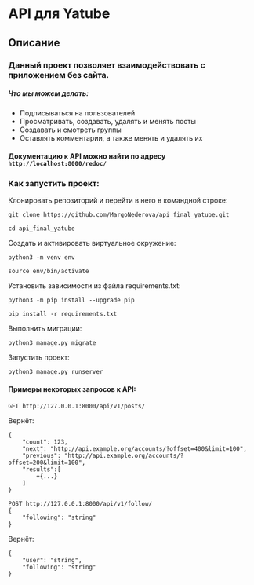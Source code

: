 # API для Yatube
## Описание
### Данный проект позволяет взаимодействовать с приложением без сайта. 
##### Что мы можем делать: 
* Подписываться на пользователей
* Просматривать, создавать, удалять и менять посты
* Создавать и смотреть группы
* Оставлять комментарии, а также менять и удалять их

#### Документацию к API можно найти по адресу `http://localhost:8000/redoc/`

### Как запустить проект: 
Клонировать репозиторий и перейти в него в командной строке: 

```
git clone https://github.com/MargoNederova/api_final_yatube.git
```

```
cd api_final_yatube
```

Cоздать и активировать виртуальное окружение:

```
python3 -m venv env
```

```
source env/bin/activate
```

Установить зависимости из файла requirements.txt:

```
python3 -m pip install --upgrade pip
```

```
pip install -r requirements.txt
```

Выполнить миграции:

```
python3 manage.py migrate
```

Запустить проект:

```
python3 manage.py runserver
```
#### Примеры некоторых запросов к API:
```
GET http://127.0.0.1:8000/api/v1/posts/
```
Вернёт:
```
{
    "count": 123,
    "next": "http://api.example.org/accounts/?offset=400&limit=100",
    "previous": "http://api.example.org/accounts/?offset=200&limit=100",
    "results":[
        +{...}
    ]
}
```

```
POST http://127.0.0.1:8000/api/v1/follow/
{
    "following": "string"
}
```
Вернёт:
```
{
    "user": "string",
    "following": "string"
}
```